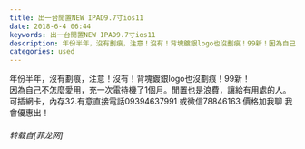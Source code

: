 ```yaml
---
title: 出一台閒置NEW IPAD9.7寸ios11
date: 2018-6-4 06:44
keywords: 出一台閒置NEW IPAD9.7寸ios11
description: 年份半年，沒有劃痕，注意！沒有！背塊鍍銀logo也沒劃痕！99新！因為自己不怎麼愛用，充一次電待機了1個月。閒置也是浪費，讓給有用處的人。可插網卡，內存32.有意直接電話09394637991 或微信78846163 價格加我聊 我會優惠出！
categories: used
---
```

<td class="t_f" id="postmessage_1388632">

年份半年，沒有劃痕，注意！沒有！背塊鍍銀logo也沒劃痕！99新！<br/>
因為自己不怎麼愛用，充一次電待機了1個月。閒置也是浪費，讓給有用處的人。<br/>
可插網卡，內存32.有意直接電話09394637991 或微信78846163 價格加我聊 我會優惠出！</td>
###### 转载自[菲龙网]